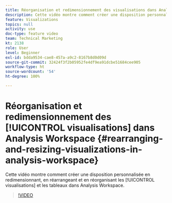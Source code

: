 ```yaml
---
title: Réorganisation et redimensionnement des visualisations dans Analysis Workspace
description: Cette vidéo montre comment créer une disposition personnalisée en redimensionnant, en réarrangeant et en réorganisant les visualisations et les tableaux dans Analysis Workspace.
feature: Visualizations
topics: null
activity: use
doc-type: feature video
team: Technical Marketing
kt: 2138
role: User
level: Beginner
exl-id: bdda9534-cae8-457a-a9c2-8167b8d0d09d
source-git-commit: 32424f3f2b05952fe4df9ea91dcbe51684cee905
workflow-type: ht
source-wordcount: '54'
ht-degree: 100%

---
```


# Réorganisation et redimensionnement des [!UICONTROL visualisations] dans Analysis Workspace {#rearranging-and-resizing-visualizations-in-analysis-workspace}

Cette vidéo montre comment créer une disposition personnalisée en redimensionnant, en réarrangeant et en réorganisant les [!UICONTROL visualisations] et les tableaux dans Analysis Workspace.

>[!VIDEO](https://video.tv.adobe.com/v/24707/?quality=12)
